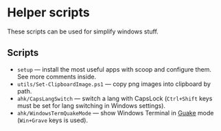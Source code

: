 # Helper scripts

These scripts can be used for simplify windows stuff.

## Scripts

- `setup` — install the most useful apps with scoop and configure them. See more comments inside.
- `utils/Set-ClipboardImage.ps1` — copy png images into clipboard by path.
- `ahk/CapsLangSwitch` — switch a lang with CapsLock (`Ctrl+Shift` keys must be set for lang switching in Windows settings).
- `ahk/WindowsTermQuakeMode` — show Windows Terminal in [Guake](http://guake-project.org/) mode (`Win+Grave` keys is used).
